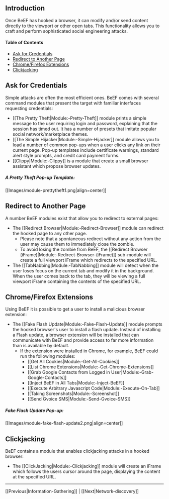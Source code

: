 ## Introduction

Once BeEF has hooked a browser, it can modify and/or send content directly to the viewport or other open tabs. This functionality allows you to craft and perform sophisticated social engineering attacks. 

#### Table of Contents

* [Ask for Credentials](#ask-for-credentials)
* [Redirect to Another Page](#redirect-to-another-page)
* [Chrome/Firefox Extensions](#chromefirefox-extensions)
* [Clickjacking](#clickjacking)

## Ask for Credentials

Simple attacks are often the most efficient ones. BeEF comes with several command modules that present the target with familiar interfaces requesting credentials:

* [[The Pretty Theft|Module:-Pretty-Theft]] module prints a simple message to the user requiring login and password, explaining that the session has timed out. It has a number of presets that imitate popular social network/marketplace themes.
* [[The Simple Hijacker|Module:-Simple-Hijacker]] module allows you to load a number of common pop-ups when a user clicks any link on their current page. Pop-up templates include certificate warnings, standard alert style prompts, and credit card payment forms.
* [[Clippy|Module:-Clippy]] is a module that create a small browser assistant which propose browser updates.

##### A Pretty Theft Pop-up Template:

[[Images/module-prettytheft1.png|align=center]]

## Redirect to Another Page

A number BeEF modules exist that allow you to redirect to external pages:

* The [[Redirect Browser|Module:-Redirect-Browser]] module can redirect the hooked page to any other page. 
  * Please note that a spontaneous redirect without any action from the user may cause them to immediately close the zombie. 
  * To avoid losing the zombie from BeEF, the [[Redirect Browser (iFrame)|Module:-Redirect-Browser-(iFrame)]] sub-module will create a full viewport iFrame which redirects to the specified URL.
* The [[TabNabbing|Module:-TabNabbing]] module will detect when the user loses focus on the current tab and modify it in the background. When the user comes back to the tab, they will be viewing a full viewport iFrame containing the contents of the specified URL.

## Chrome/Firefox Extensions

Using BeEF it is possible to get a user to install a malicious browser extension:

* The [[Fake Flash Update|Module:-Fake-Flash-Update]] module prompts the hooked browser's user to install a flash update. Instead of installing a Flash update, a browser extension will be installed that can communicate with BeEF and provide access to far more information than is available by default.
  * If the extension were installed in Chrome, for example, BeEF could run the following modules:
    * [[Get All Cookies|Module:-Get-All-Cookies]]
    * [[List Chrome Extensions|Module:-Get-Chrome-Extensions]]
    * [[Grab Google Contacts from Logged in User|Module:-Grab-Google-Contacts]]
    * [[Inject BeEF in All Tabs|Module:-Inject-BeEF]] 
    * [[Execute Arbitrary Javascript Code|Module:-Execute-On-Tab]]
    * [[Taking Screenshots|Module:-Screenshot]]
    * [[Send Gvoice SMS|Module:-Send-Gvoice-SMS]]

##### Fake Flash Update Pop-up:

[[Images/module-fake-flash-update2.png|align=center]]

## Clickjacking

BeEF contains a module that enables clickjacking attacks in a hooked browser:

* The [[ClickJacking|Module:-Clickjacking]] module will create an iFrame which follows the users cursor around the page, displaying the content at the specified URL.

***
[[Previous|Information-Gathering]] | [[Next|Network-discovery]]